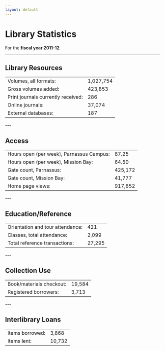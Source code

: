 ```yaml
---
layout: default
---
```

# Library Statistics

For the **fiscal year 2011-12**.

---

## Library Resources
<table class="sticky-enabled">
 <tr class="odd"><td>Volumes, all formats:</td><td>1,027,754</td> </tr>
 <tr class="even"><td>Gross volumes added:</td><td>423,853</td> </tr>
 <tr class="odd"><td>Print journals currently received:</td><td>286</td> </tr>
 <tr class="even"><td>Online journals:</td><td>37,074</td> </tr>
 <tr class="odd"><td>External databases:</td><td>187</td> </tr>
</table>
---

## Access
<table class="sticky-enabled">
 <tr class="odd"><td>Hours open (per week), Parnassus Campus:</td><td>87.25</td> </tr>
 <tr class="even"><td>Hours open (per week), Mission Bay:</td><td>64.50</td> </tr>
 <tr class="odd"><td>Gate count, Parnassus:</td><td>425,172</td> </tr>
 <tr class="even"><td>Gate count, Mission Bay:</td><td>41,777</td> </tr>
 <tr class="odd"><td>Home page views:</td><td>917,652</td> </tr>
</table>
---

## Education/Reference
<table class="sticky-enabled">
 <tr class="odd"><td>Orientation and tour attendance:</td><td>421</td> </tr>
 <tr class="even"><td>Classes, total attendance:</td><td>2,099</td> </tr>
 <tr class="odd"><td>Total reference transactions:</td><td>27,295</td> </tr>
</table>
---

## Collection Use
<table class="sticky-enabled">
 <tr class="odd"><td>Book/materials checkout:</td><td>19,584</td> </tr>
 <tr class="even"><td>Registered borrowers:</td><td>3,713</td> </tr>
</table>
---

## Interlibrary Loans
<table class="sticky-enabled">
 <tr class="odd"><td>Items borrowed:</td><td>3,868</td> </tr>
 <tr class="even"><td>Items lent:</td><td>10,732</td> </tr>
</table>